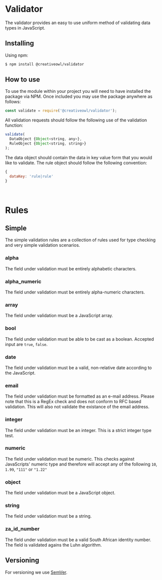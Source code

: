 # Validator

The validator provides an easy to use uniform method of validating data types in JavaScript.

## Installing

Using npm:

```bash
$ npm install @creativeowl/validator
```

## How to use

To use the module within your project you will need to have installed the package via NPM. Once included you may use the package anywhere as follows:

```js
const validate = require('@creativeowl/validator');
```

All validation requests should follow the following use of the validation function:

```js
validate(
  DataObject {Object<string, any>},
  RuleObject {Object<string, string>}
);
```

The data object should contain the data in key value form that you would like to validate. The rule object should follow the following convention:

```js
{
  dataKey: 'rule|rule'
}
```
<br />

# Rules

## Simple

The simple validation rules are a collection of rules used for type checking and very simple validation scenarios.

### alpha
The field under validation must be entirely alphabetic characters.

### alpha_numeric
The field under validation must be entirely alpha-numeric characters.

### array
The field under validation must be a JavaScript array.

### bool
The field under validation must be able to be cast as a boolean. Accepted input are ```true```, ```false```.

### date
The field under validation must be a valid, non-relative date according to the JavaScript.

### email
The field under validation must be formatted as an e-mail address. Please note that this is a RegEx check and does not conform to RFC based validation. This will also not validate the existance of the email address.

### integer
The field under validation must be an integer. This is a strict integer type test.

### numeric
The field under validation must be numeric. This checks against JavaScripts' numeric type and therefore will accept any of the following ```10```, ```1.99```, ```"111"``` or ```"1.22"```

### object
The field under validation must be a JavaScript object.

### string
The field under validation must be a string.

### za_id_number
The field under validation must be a valid South African identity number. The field is validated agains the Luhn algorithm.

## Versioning

For versioning we use [SemVer](http://semver.org/).
